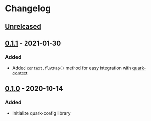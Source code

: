# Changelog

## [Unreleased]

## [0.1.1] - 2021-01-30
### Added
- Added `context.flatMap()` method for easy integration with [quark-context](https://github.com/coditory/quark-context)

## [0.1.0] - 2020-10-14
### Added
- Initialize quark-config library

[Unreleased]: https://github.com/coditory/quark-config/compare/v0.1.1...HEAD
[0.1.1]: https://github.com/coditory/quark-config/releases/tag/v0.1.1
[0.1.0]: https://github.com/coditory/quark-config/releases/tag/v0.1.0
